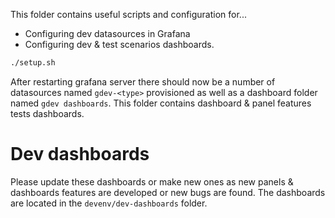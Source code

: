 This folder contains useful scripts and configuration for...

* Configuring dev datasources in Grafana
* Configuring dev & test scenarios dashboards.

```bash
./setup.sh
```

After restarting grafana server there should now be a number of datasources named `gdev-<type>` provisioned as well as a dashboard folder named `gdev dashboards`. This folder contains dashboard & panel features tests dashboards. 

# Dev dashboards

Please update these dashboards or make new ones as new panels & dashboards features are developed or new bugs are found. The dashboards are located in the `devenv/dev-dashboards` folder. 


